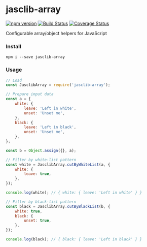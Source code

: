 # jasclib-array
[![npm version](https://badge.fury.io/js/jasclib-array.svg)](https://badge.fury.io/js/jasclib-array)
[![Build Status](https://travis-ci.org/AlexMiroshnikov/jasclib-array.svg?branch=master)](https://travis-ci.org/AlexMiroshnikov/jasclib-array)
[![Coverage Status](https://coveralls.io/repos/github/AlexMiroshnikov/jasclib-array/badge.svg?branch=develop)](https://coveralls.io/github/AlexMiroshnikov/jasclib-array?branch=develop)

Configurable array/object helpers for JavaScript

### Install
`npm i --save jasclib-array`

### Usage
```javascript
// Load
const JasclibArray = require('jasclib-array');

// Prepare input data
const a = {
    white: {
        leave: 'Left in white',
        unset: 'Unset me',
    },
    black: {
        leave: 'Left in black',
        unset: 'Unset me',
    },
};

const b = Object.assign({}, a);

// Filter by white-list pattern
const white = JasclibArray.cutByWhiteList(a, {
    white: {
        leave: true,
    },
});

console.log(white); // { white: { leave: 'Left in white' } }

// Filter by black-list pattern
const black = JasclibArray.cutByBlackList(b, {
    white: true,
    black: {
        unset: true,
    },
});

console.log(black); // { black: { leave: 'Left in black' } }
```
